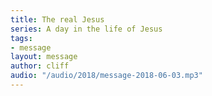 ```yaml
---
title: The real Jesus
series: A day in the life of Jesus 
tags:
- message
layout: message
author: cliff
audio: "/audio/2018/message-2018-06-03.mp3"
---
```


